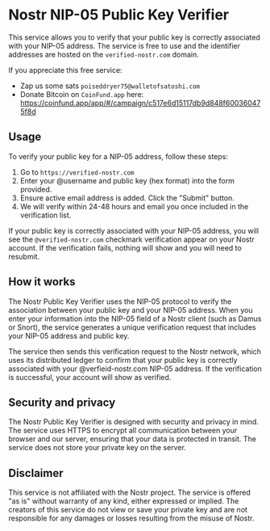 # Nostr NIP-05 Public Key Verifier

This service allows you to verify that your public key is correctly associated with your NIP-05 address. The service is free to use and the identifier addresses are hosted on the `verified-nostr.com` domain.

If you appreciate this free service:
- Zap us some sats `poiseddryer75@walletofsatoshi.com`
- Donate Bitcoin on `CoinFund.app` here: https://coinfund.app/app/#/campaign/c517e6d15117db9d848f600360475f8d

## Usage

To verify your public key for a NIP-05 address, follow these steps:

1. Go to `https://verified-nostr.com`
2. Enter your @username and public key (hex format) into the form provided.
3. Ensure active email address is added. Click the "Submit" button.
4. We will verify within 24-48 hours and email you once included in the verification list.

If your public key is correctly associated with your NIP-05 address, you will see the `@verified-nostr.com` checkmark verification appear on your Nostr account. If the verification fails, nothing will show and you will need to resubmit.

## How it works

The Nostr Public Key Verifier uses the NIP-05 protocol to verify the association between your public key and your NIP-05 address. When you enter your information into the NIP-05 field of a Nostr client (such as Damus or Snort), the service generates a unique verification request that includes your NIP-05 address and public key.

The service then sends this verification request to the Nostr network, which uses its distributed ledger to confirm that your public key is correctly associated with your @verfieid-nostr.com NIP-05 address. If the verification is successful, your account will show as verified.

## Security and privacy

The Nostr Public Key Verifier is designed with security and privacy in mind. The service uses HTTPS to encrypt all communication between your browser and our server, ensuring that your data is protected in transit. The service does not store your private key on the server.

## Disclaimer

This service is not affiliated with the Nostr project. The service is offered "as is" without warranty of any kind, either expressed or implied. The creators of this service do not view or save your private key and are not responsible for any damages or losses resulting from the misuse of Nostr.
